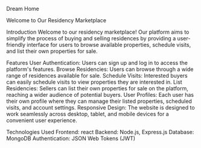 Dream Home

Welcome to Our Residency Marketplace

Introduction
Welcome to our residency marketplace! Our platform aims to simplify the process of buying and selling residences by providing a user-friendly interface for users to browse available properties, schedule visits, and list their own properties for sale.

Features
User Authentication: Users can sign up and log in to access the platform's features.
Browse Residencies: Users can browse through a wide range of residences available for sale.
Schedule Visits: Interested buyers can easily schedule visits to view properties they are interested in.
List Residencies: Sellers can list their own properties for sale on the platform, reaching a wider audience of potential buyers.
User Profiles: Each user has their own profile where they can manage their listed properties, scheduled visits, and account settings.
Responsive Design: The website is designed to work seamlessly across desktop, tablet, and mobile devices for a convenient user experience.

Technologies Used
Frontend: react
Backend: Node.js, Express.js
Database: MongoDB
Authentication: JSON Web Tokens (JWT)



